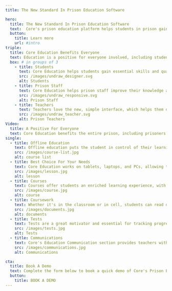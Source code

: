 ```yaml
---
title: The New Standard In Prison Education Software

hero:
  title: The New Standard In Prison Education Software
  text:  Core's prison education platform helps students in prison gain qualifications and improve their prospects when released.
  button:
    title: Learn more
    url: #intro
triple:
  title: Core Education Benefits Everyone
  text: Education is a positive for everyone involved, including students, staff, teachers.
  box: # in groups of 3
    - title: Students
      text: Core Education helps students gain essential skills and qualifications to prepare for life after prison.
      src: /images/undraw_designer.svg
      alt: Students
    - title: Prison Staff 
      text: Core Education helps prison staff improve their knowledge and skills to perform their role effectively.
      src: /images/undraw_responsive.svg
      alt: Prison Staff 
    - title: Teachers
      text: Teachers love the new, simple interface, which helps them deliver learning more effectively.
      src: /images/undraw_teacher.svg
      alt: Prison Teachers
Video:
  title: A Positive For Everyone
  text: Core Education benefits the entire prison, including prisoners, staff, teachers.
single:
  - title: Offline Education
    text: Offline education puts the student in control of their learning. With access to education in cell, students learn at their own pace and utilise their time constructively.
    src: /images/course-list.jpg
    alt: course list
  - title: Best Choice For Your Needs
    text: Core Education works on tablets, laptops, and PCs, allowing to choose the device that best fits your needs. 
    src: /images/lesson.jpg
    alt: lesson
  - title: Courses
    text: Courses offer students an enriched learning experience, with content delivered in multiple media types, including text, images, and video.
    src: /images/course.jpg
    alt: course
  - title: Coursework
    text: Whether it's in the classroom or in cell, students can read documentation, write assignments, edit spreadsheets, and submit coursework in a few simple steps.
    src: /images/documents.jpg
    alt: documents
  - title: Tests
    text: Tests are a great motivator and essential for tracking progress. They're also a crucial mechanism for identifying students who need additional help. 
    src: /images/tests.jpg
    alt: Tests
  - title: Communications
    text: Core's Education Communication section provides teachers with a platform to deliver individualised, 1-1 support. For students, it's a great mechanism for asking questions when puzzled.
    src: /images/communications.jpg
    alt: Communications

cta:
  title: Book A Demo
  text: Complete the form below to book a quick demo of Core's Prison Education.
  button:
    title: BOOK A DEMO
---
```

